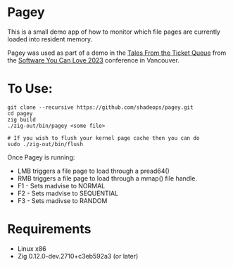 # Pagey

This is a small demo app of how to monitor which file pages are
currently loaded into resident memory.

Pagey was used as part of a demo in the 
[Tales From the Ticket Queue](https://softwareyoucanlove.ca/talks/tales-from-the-ticket-queue) from the
[Software You Can Love 2023](https://softwareyoucanlove.ca) conference in Vancouver.

# To Use:
```
git clone --recursive https://github.com/shadeops/pagey.git
cd pagey
zig build
./zig-out/bin/pagey <some file>

# If you wish to flush your kernel page cache then you can do
sudo ./zig-out/bin/flush
```

Once Pagey is running:
* LMB triggers a file page to load through a pread64()
* RMB triggers a file page to load through a mmap() file handle.
* F1 - Sets madvise to NORMAL
* F2 - Sets madvise to SEQUENTIAL
* F3 - Sets madivse to RANDOM

# Requirements
* Linux x86
* Zig 0.12.0-dev.2710+c3eb592a3 (or later)
